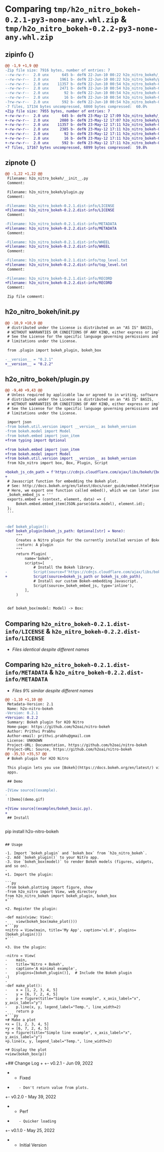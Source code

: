 # Comparing `tmp/h2o_nitro_bokeh-0.2.1-py3-none-any.whl.zip` & `tmp/h2o_nitro_bokeh-0.2.2-py3-none-any.whl.zip`

## zipinfo {}

```diff
@@ -1,9 +1,9 @@
-Zip file size: 7916 bytes, number of entries: 7
--rw-rw-r--  2.0 unx      645 b- defN 22-Jun-10 00:22 h2o_nitro_bokeh/__init__.py
--rw-rw-r--  2.0 unx     1961 b- defN 22-Jun-10 00:22 h2o_nitro_bokeh/plugin.py
--rw-rw-r--  2.0 unx    11357 b- defN 22-Jun-10 00:54 h2o_nitro_bokeh-0.2.1.dist-info/LICENSE
--rw-rw-r--  2.0 unx     2471 b- defN 22-Jun-10 00:54 h2o_nitro_bokeh-0.2.1.dist-info/METADATA
--rw-rw-r--  2.0 unx       92 b- defN 22-Jun-10 00:54 h2o_nitro_bokeh-0.2.1.dist-info/WHEEL
--rw-rw-r--  2.0 unx       16 b- defN 22-Jun-10 00:54 h2o_nitro_bokeh-0.2.1.dist-info/top_level.txt
-?rw-rw-r--  2.0 unx      592 b- defN 22-Jun-10 00:54 h2o_nitro_bokeh-0.2.1.dist-info/RECORD
-7 files, 17134 bytes uncompressed, 6860 bytes compressed:  60.0%
+Zip file size: 7955 bytes, number of entries: 7
+-rw-rw-r--  2.0 unx      645 b- defN 23-May-12 17:09 h2o_nitro_bokeh/__init__.py
+-rw-rw-r--  2.0 unx     2080 b- defN 23-May-12 17:07 h2o_nitro_bokeh/plugin.py
+-rw-rw-r--  2.0 unx    11357 b- defN 23-May-12 17:11 h2o_nitro_bokeh-0.2.2.dist-info/LICENSE
+-rw-rw-r--  2.0 unx     2385 b- defN 23-May-12 17:11 h2o_nitro_bokeh-0.2.2.dist-info/METADATA
+-rw-rw-r--  2.0 unx       92 b- defN 23-May-12 17:11 h2o_nitro_bokeh-0.2.2.dist-info/WHEEL
+-rw-rw-r--  2.0 unx       16 b- defN 23-May-12 17:11 h2o_nitro_bokeh-0.2.2.dist-info/top_level.txt
+-rw-rw-r--  2.0 unx      592 b- defN 23-May-12 17:11 h2o_nitro_bokeh-0.2.2.dist-info/RECORD
+7 files, 17167 bytes uncompressed, 6899 bytes compressed:  59.8%
```

## zipnote {}

```diff
@@ -1,22 +1,22 @@
 Filename: h2o_nitro_bokeh/__init__.py
 Comment: 
 
 Filename: h2o_nitro_bokeh/plugin.py
 Comment: 
 
-Filename: h2o_nitro_bokeh-0.2.1.dist-info/LICENSE
+Filename: h2o_nitro_bokeh-0.2.2.dist-info/LICENSE
 Comment: 
 
-Filename: h2o_nitro_bokeh-0.2.1.dist-info/METADATA
+Filename: h2o_nitro_bokeh-0.2.2.dist-info/METADATA
 Comment: 
 
-Filename: h2o_nitro_bokeh-0.2.1.dist-info/WHEEL
+Filename: h2o_nitro_bokeh-0.2.2.dist-info/WHEEL
 Comment: 
 
-Filename: h2o_nitro_bokeh-0.2.1.dist-info/top_level.txt
+Filename: h2o_nitro_bokeh-0.2.2.dist-info/top_level.txt
 Comment: 
 
-Filename: h2o_nitro_bokeh-0.2.1.dist-info/RECORD
+Filename: h2o_nitro_bokeh-0.2.2.dist-info/RECORD
 Comment: 
 
 Zip file comment:
```

## h2o_nitro_bokeh/__init__.py

```diff
@@ -10,9 +10,9 @@
 # distributed under the License is distributed on an "AS IS" BASIS,
 # WITHOUT WARRANTIES OR CONDITIONS OF ANY KIND, either express or implied.
 # See the License for the specific language governing permissions and
 # limitations under the License.
 
 from .plugin import bokeh_plugin, bokeh_box
 
-__version__ = "0.2.1"
+__version__ = "0.2.2"
```

## h2o_nitro_bokeh/plugin.py

```diff
@@ -9,40 +9,43 @@
 # Unless required by applicable law or agreed to in writing, software
 # distributed under the License is distributed on an "AS IS" BASIS,
 # WITHOUT WARRANTIES OR CONDITIONS OF ANY KIND, either express or implied.
 # See the License for the specific language governing permissions and
 # limitations under the License.
 
 import json
-from bokeh.util.version import __version__ as bokeh_version
-from bokeh.model import Model
-from bokeh.embed import json_item
+from typing import Optional
 
+from bokeh.embed import json_item
+from bokeh.model import Model
+from bokeh.util.version import __version__ as bokeh_version
 from h2o_nitro import box, Box, Plugin, Script
 
+bokeh_js_cdn_path = f'https://cdnjs.cloudflare.com/ajax/libs/bokeh/{bokeh_version}/bokeh.min.js'
+
 # Javascript function for embedding the Bokeh plot.
 # See: http://docs.bokeh.org/en/latest/docs/user_guide/embed.html#json-items
 # Here, we export one function called embed(), which we can later invoke from our Python box().
 _bokeh_embed_js = '''
 exports.embed = (context, element, data) => {
     Bokeh.embed.embed_item(JSON.parse(data.model), element.id);
 };
 '''
 
 
-def bokeh_plugin():
+def bokeh_plugin(bokeh_js_path: Optional[str] = None):
     """
     Creates a Nitro plugin for the currently installed version of Bokeh.
     :return: A plugin
     """
     return Plugin(
         name='bokeh',
         scripts=[
             # Install the Bokeh library.
-            Script(source=f'https://cdnjs.cloudflare.com/ajax/libs/bokeh/{bokeh_version}/bokeh.min.js'),
+            Script(source=bokeh_js_path or bokeh_js_cdn_path),
             # Install our custom Bokeh-embedding Javascript.
             Script(source=_bokeh_embed_js, type='inline'),
         ],
     )
 
 
 def bokeh_box(model: Model) -> Box:
```

## Comparing `h2o_nitro_bokeh-0.2.1.dist-info/LICENSE` & `h2o_nitro_bokeh-0.2.2.dist-info/LICENSE`

 * *Files identical despite different names*

## Comparing `h2o_nitro_bokeh-0.2.1.dist-info/METADATA` & `h2o_nitro_bokeh-0.2.2.dist-info/METADATA`

 * *Files 9% similar despite different names*

```diff
@@ -1,10 +1,10 @@
 Metadata-Version: 2.1
 Name: h2o-nitro-bokeh
-Version: 0.2.1
+Version: 0.2.2
 Summary: Bokeh plugin for H2O Nitro
 Home-page: https://github.com/h2oai/nitro-bokeh
 Author: Prithvi Prabhu
 Author-email: prithvi.prabhu@gmail.com
 License: UNKNOWN
 Project-URL: Documentation, https://github.com/h2oai/nitro-bokeh
 Project-URL: Source, https://github.com/h2oai/nitro-bokeh
@@ -35,53 +35,57 @@
 # Bokeh plugin for H2O Nitro
 
 This plugin lets you use [Bokeh](https://docs.bokeh.org/en/latest/) visualizations in [Nitro](https://github.com/h2oai/nitro)
 apps.
 
 ## Demo
 
-[View source](example).
-
 ![Demo](demo.gif)
 
+[View source](examples/bokeh_basic.py).
+
 ## Install
 
 ```
 pip install h2o-nitro-bokeh
 ```
 
 ## Usage
 
-1. Import `bokeh_plugin` and `bokeh_box` from `h2o_nitro_bokeh`.
-2. Add `bokeh_plugin()` to your Nitro app.
-3. Use `bokeh_box(model)` to render Bokeh models (figures, widgets, and so on).
-
+1. Import the plugin:
 
 ```py 
-from bokeh.plotting import figure, show
-from h2o_nitro import View, web_directory
 from h2o_nitro_bokeh import bokeh_plugin, bokeh_box
+```
 
+2. Register the plugin:
 
-def main(view: View):
-    view(bokeh_box(make_plot()))
+```py 
+nitro = View(main, title='My App', caption='v1.0', plugins=[bokeh_plugin()])
+```
 
+3. Use the plugin:
 
-nitro = View(
-    main,
-    title='Nitro + Bokeh',
-    caption='A minimal example',
-    plugins=[bokeh_plugin()],  # Include the Bokeh plugin
-)
-
-def make_plot():
-    x = [1, 2, 3, 4, 5]
-    y = [6, 7, 2, 4, 5]
-    p = figure(title="Simple line example", x_axis_label="x", y_axis_label="y")
-    p.line(x, y, legend_label="Temp.", line_width=2)
-    return p
+```py 
+# Make a plot
+x = [1, 2, 3, 4, 5]
+y = [6, 7, 2, 4, 5]
+p = figure(title="Simple line example", x_axis_label="x", y_axis_label="y")
+p.line(x, y, legend_label="Temp.", line_width=2)
 
+# Display the plot
+view(bokeh_box(p))
 ```
 
+## Change Log
+
+- v0.2.1 - Jun 09, 2022
+    - Fixed
+        - Don't return value from plots.
+- v0.2.0 - May 39, 2022
+    - Perf
+        - Quicker loading
+- v0.1.0 - May 25, 2022
+    - Initial Version
```

